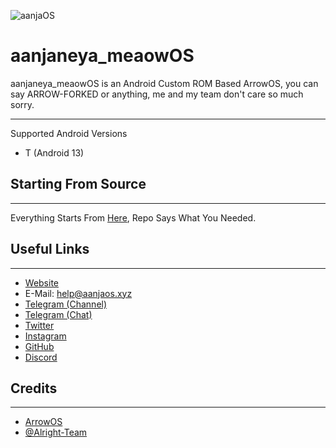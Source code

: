![aanjaOS](https://raw.githubusercontent.com/aanjaos/.github/main/profile/banner.png)

# aanjaneya_meaowOS

aanjaneya_meaowOS is an Android Custom ROM Based ArrowOS, you can say ARROW-FORKED or anything, me and my team don't care so much sorry.   

-------------------------------
Supported Android Versions

- T (Android 13) 

## Starting From Source
---------

Everything Starts From [Here](https://github.com/aanjaos/manifest), Repo Says What You Needed.

## Useful Links
---------
- [Website](https://aanjaos.xyz/)
- E-Mail: help@aanjaos.xyz
- [Telegram (Channel)](https://t.me/aanjaOS_updates)
- [Telegram (Chat)](https://t.me/aanjaos)
- [Twitter](https://twitter.com/@AlrightOS)
- [Instagram](https://instagram.com/aanjaos)
- [GitHub](https://github.com/aanjaos)
- [Discord](https://discord.gg/aanjaos)

 ## Credits
---------

- [ArrowOS](https://github.com/ArrowOS)
- [@Alright-Team](https://github.com/Alright-Team)
